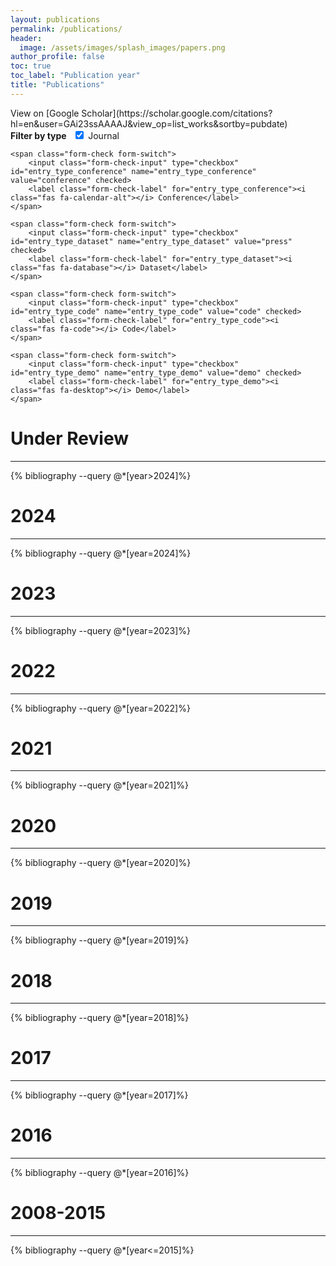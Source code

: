 ```yaml
---
layout: publications
permalink: /publications/
header:
  image: /assets/images/splash_images/papers.png
author_profile: false
toc: true
toc_label: "Publication year"
title: "Publications"
---
```


<script type="text/javascript" src="https://d1bxh8uas1mnw7.cloudfront.net/assets/embed.js"></script>
<link rel="stylesheet" href="https://pro.fontawesome.com/releases/v5.10.0/css/all.css" integrity="sha384-AYmEC3Yw5cVb3ZcuHtOA93w35dYTsvhLPVnYs9eStHfGJvOvKxVfELGroGkvsg+p" crossorigin="anonymous"/>
View on [Google Scholar](https://scholar.google.com/citations?hl=en&user=GAi23ssAAAAJ&view_op=list_works&sortby=pubdate)
<style>
.skip-links {
    height: 0;    
}
@media only screen and (min-width: 740px) {    
    li img {
        vertical-align: middle;
        float: right;
        margin-right: 20px;
        width:100%;
        max-width:200px;
        border-radius: 5%;
        transition: transform .1s;
        box-shadow: 1px 2px 3px #3e3d3c59;
    }
    li img:hover {    
        transform: scale(1.5);
        box-shadow: 2px 2px 18px #D44500;
    }
    ol ol li {
        margin-bottom: 0;
    }
    ol ol {
        padding-left: 1em;
    }
    ol {
        padding-left: 0.5em;
    }
    ul {
      list-style: none;
      margin-left: 0;
      padding-left: 0;
    }
    .bibliography li {
      display: inline-block;
      padding-left: 1em;
    }
    .bibliography li:before {
      content: "•";
      padding-right: 5px;
    }
}
@media only screen and (max-width: 740px) {
    .bibliography li {
      display: inline-block;
    }
    h2 {
        margin-top: 0;
    }
    ol {
        margin-left: 0;
        padding-left: 0;
    }
    ol ol {
        margin-top: 0;
        margin-bottom: 30px;
        text-indent: 0;
        padding-left: 0;
    }
    li img {
            /*vertical-align: middle;*/
            display: block;
            /*margin-right: 20px;*/
            height:100%;
            max-height:200px;
            border-radius: 5%;
            /*transition: transform .1s;*/
            box-shadow: 1px 2px 3px #3e3d3c59;
        }
}
</style>

[//]: # (<form>)

[//]: # (    <input type="checkbox" id="entry_type_article" name="entry_type_article" value="article" checked>)

[//]: # (    <label for="entry_type_article">Article</label>)

[//]: # (    <input type="checkbox" id="entry_type_conference" name="entry_type_conference" value="conference" checked>)

[//]: # (    <label for="entry_type_conference">Conference</label>    )

[//]: # (    <input type="checkbox" id="entry_type_dataset" name="entry_type_dataset" value="press" checked>)

[//]: # (    <label for="entry_type_dataset">Dataset</label>)

[//]: # (    <input type="checkbox" id="entry_type_code" name="entry_type_code" value="code" checked>)

[//]: # (    <label for="entry_type_code">Code</label>)

[//]: # (    <input type="checkbox" id="entry_type_demo" name="entry_type_demo" value="demo" checked>)

[//]: # (    <label for="entry_type_demo">Demo</label>)

[//]: # (</form>)
<form class="form-inline">
<strong>Filter by type &nbsp;</strong>
    <span class="form-check form-switch">
        <input class="form-check-input" type="checkbox" id="entry_type_article" name="entry_type_article" value="article" checked>
        <label class="form-check-label" for="entry_type_article"><i class="fas fa-newspaper"></i> Journal</label>
    </span>

    <span class="form-check form-switch">
        <input class="form-check-input" type="checkbox" id="entry_type_conference" name="entry_type_conference" value="conference" checked>
        <label class="form-check-label" for="entry_type_conference"><i class="fas fa-calendar-alt"></i> Conference</label>
    </span>

    <span class="form-check form-switch">
        <input class="form-check-input" type="checkbox" id="entry_type_dataset" name="entry_type_dataset" value="press" checked>
        <label class="form-check-label" for="entry_type_dataset"><i class="fas fa-database"></i> Dataset</label>
    </span>

    <span class="form-check form-switch">
        <input class="form-check-input" type="checkbox" id="entry_type_code" name="entry_type_code" value="code" checked>
        <label class="form-check-label" for="entry_type_code"><i class="fas fa-code"></i> Code</label>
    </span>

    <span class="form-check form-switch">
        <input class="form-check-input" type="checkbox" id="entry_type_demo" name="entry_type_demo" value="demo" checked>
        <label class="form-check-label" for="entry_type_demo"><i class="fas fa-desktop"></i> Demo</label>
    </span>
</form>

<!-- DO NOT REMOVE THIS LINE : BEGIN -->

<script type="text/javascript">

var waitForLoad = function () {
    if (typeof $ != "undefined") {
        $(document).ready(function() {
            var filter = function() {
                var doc_id_value = "";
                var map_data = set_year_paper_id_map();
                $(".bib_entry").each(function() {
                    var entry_type_article = $(this).hasClass("entry_type_article");
                    var entry_type_conference = $(this).hasClass("entry_type_inproceedings");                    
                    var code_exists = $(this).hasClass("code_exists_true");
                    var demo_exists = $(this).hasClass("demo_exists_true");
                    var dataset_exists = $(this).hasClass("dataset_exists_true");
                    
                    var show_based_on_entry_type = (entry_type_article && $("#entry_type_article").is(":checked")) || 
                                                   (entry_type_conference && $("#entry_type_conference").is(":checked")) || 
                                                   (dataset_exists && $("#entry_type_dataset").is(":checked")) || 
                                                   (code_exists && $("#entry_type_code").is(":checked")) || 
                                                   (demo_exists && $("#entry_type_demo").is(":checked"));

                    if (show_based_on_entry_type) {
                        $(this).closest('li').show();
                        $.each(this.attributes, function() {
                            if (this.name === "id") {
                                doc_id_value = this.value
                            }
                        });
                        for (var year in map_data) {
                            if (map_data.hasOwnProperty(year)) {
                                map_data[year].forEach(function(item) {
                                    if (doc_id_value === item) {
                                        document.getElementById(year).style.display = "block";
                                        document.getElementById(year + '-hr').style.display = "block";
                                    }
                                });
                            }
                        }
                    } else {
                        $(this).closest('li').hide();
                    }
                });

            };
            set_display_status();
            filter();
            $("input").change(function() {
                set_display_status();
                filter();
            });
        });
    } else {
        setTimeout(waitForLoad, 100);
    }
};

function set_display_status() {
    // For every new header added to represent new year, set the display attribute to "none" in this function.

        document.getElementById('2016').style.display = "none";
        document.getElementById('2016-hr').style.display = "none";
        document.getElementById('2017').style.display = "none";
        document.getElementById('2017-hr').style.display = "none";
        document.getElementById('2018').style.display = "none";
        document.getElementById('2018-hr').style.display = "none";
        document.getElementById('2019').style.display = "none";
        document.getElementById('2019-hr').style.display = "none";
        document.getElementById('2020').style.display = "none";
        document.getElementById('2020-hr').style.display = "none";
        document.getElementById('2021').style.display = "none";
        document.getElementById('2021-hr').style.display = "none";
        document.getElementById('2022').style.display = "none";
        document.getElementById('2022-hr').style.display = "none";
        document.getElementById('2023').style.display = "none";
        document.getElementById('2023-hr').style.display = "none";
        document.getElementById('2024').style.display = "none";
        document.getElementById('2024-hr').style.display = "none";
        document.getElementById('2050').style.display = "none";
        document.getElementById('2050-hr').style.display = "none";
        document.getElementById('2008-2015').style.display = "none";
        document.getElementById('2008-2015-hr').style.display = "none";
}

function set_year_paper_id_map() {
    // Update the below object with the year and paper id of every new paper added in references.bib
    return  {
            '2016': ["ramkumar2016chunking", "ethier2016adaptive", "achakulvisut2016science"],
            '2017': ["shema2017show"],
            '2018': ["acuna2018bioscience", "teplitskiy2018sociology", "lienard2018intellectual"],
            '2019': ["lee2019limiting", "zeng2019dead"],
            '2020': ["zeng2020finding", "liang2020artificial", "zeng2020assigning", "achakulvisut2020pubmed", "jas2020pyglmnet", "zeng2020modeling", "zhuangacuna2020", "liangacuna2020", "liang2020don", "zengacuna2020", "zeng2020gotfunding"],
            '2021': ["10.1145/3461702.3462616", "acunaiconference2022", "zhuangacuna2021"],
            '2022': ["acuna2022", "keacuna2022"],
            '2023': ["zhuang2023computational"],
            '2024': ["XU2024103542", "Bibal2024", "leto2024first", "zhuangacuna2022", "taechoyotin2024misti", "novoa2024science"],
            '2050': ["liang2024complementary", "zhou2022paraphrase", "acuna2022predicting"],
            '2008-2015': ["acuna2008bayesian", "acuna2008structure","acuna2009improving","acuna2010people", "acuna2010structure","acuna2011rational","avraham2012toward", "acuna2012predicting","acuna2013future","acuna2014multifaceted","acuna2015using",""],
    }
}
waitForLoad();

</script>


<h1  id='2050'> Under Review </h1>
<hr id='2050-hr'>


{% bibliography --query @*[year>2024]%}

<h1  id='2024'> 2024 </h1>
<hr  id='2024-hr'>
{% bibliography --query @*[year=2024]%}

<h1  id='2023'> 2023 </h1>
<hr  id='2023-hr'>
{% bibliography --query @*[year=2023]%}

<h1  id='2022'> 2022 </h1>
<hr  id='2022-hr'>
{% bibliography --query @*[year=2022]%}

<h1  id='2021'> 2021 </h1>
<hr  id='2021-hr'>
{% bibliography --query @*[year=2021]%}

<h1  id='2020'> 2020 </h1>
<hr  id='2020-hr'>
{% bibliography --query @*[year=2020]%}

<h1  id='2019'> 2019 </h1>
<hr  id='2019-hr'>
{% bibliography --query @*[year=2019]%}

<h1  id='2018'> 2018 </h1>
<hr  id='2018-hr'>
{% bibliography --query @*[year=2018]%}

<h1  id='2017'> 2017 </h1>
<hr  id='2017-hr'>
{% bibliography --query @*[year=2017]%}

<h1  id='2016'> 2016 </h1>
<hr  id='2016-hr'>
{% bibliography --query @*[year=2016]%}

<h1  id='2008-2015'> 2008-2015 </h1>
<hr  id='2008-2015-hr'>
{% bibliography --query @*[year<=2015]%}

<!-- DO NOT REMOVE THIS LINE : END -->
